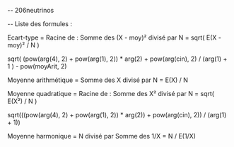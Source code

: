 -- 206neutrinos

-- Liste des formules :

Ecart-type   	     = Racine de : Somme des (X - moy)² divisé par N
		     = sqrt( E(X - moy)² / N )

sqrt( (pow(arg(4), 2) + pow(arg(1), 2)) * arg(2) + pow(arg(cin), 2) / (arg(1) + 1 ) - pow(moyArit, 2)

Moyenne arithmétique = Somme des X divisé par N
		     = E(X) / N

Moyenne quadratique  = Racine de : Somme des X² divisé par N
		     = sqrt( E(X²) / N )

sqrt(((pow(arg(4), 2) + pow(arg(1), 2)) * arg(2)) + pow(arg(cin), 2)) / (arg(1) + 1))


Moyenne harmonique   = N divisé par Somme des 1/X
		     = N / E(1/X)